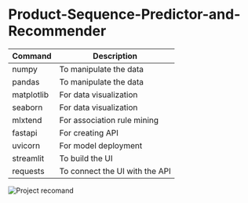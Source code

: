 # Product-Sequence-Predictor-and-Recommender
| Command | Description |
| --- | --- |
| numpy | To manipulate the data |
| pandas| To manipulate the data|
| matplotlib |For data visualization |
| seaborn| For data visualization |
| mlxtend| For association rule mining |
| fastapi | For creating API |
| uvicorn | 	For model deployment |
| streamlit| To build the UI |
| requests | To connect the UI with the API |

![Project recomand](https://user-images.githubusercontent.com/75934644/178632262-2b5fe4c4-94e7-4929-a072-bc1345654412.png)
